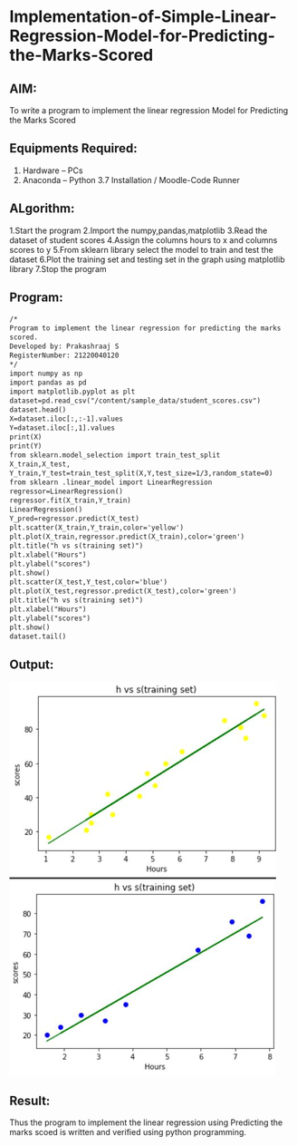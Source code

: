 # Implementation-of-Simple-Linear-Regression-Model-for-Predicting-the-Marks-Scored

## AIM:
To write a program to implement the linear regression Model for Predicting the Marks Scored


## Equipments Required:
1. Hardware – PCs
2. Anaconda – Python 3.7 Installation / Moodle-Code Runner

## ALgorithm:

1.Start the program
2.Import the numpy,pandas,matplotlib
3.Read the dataset of student scores
4.Assign the columns hours to x and columns scores to y
5.From sklearn library select the model to train and test the dataset
6.Plot the training set and testing set in the graph using matplotlib library
7.Stop the program

## Program:
```
/*
Program to implement the linear regression for predicting the marks scored.
Developed by: Prakashraaj S
RegisterNumber: 21220040120 
*/
import numpy as np
import pandas as pd
import matplotlib.pyplot as plt
dataset=pd.read_csv("/content/sample_data/student_scores.csv")
dataset.head()
X=dataset.iloc[:,:-1].values
Y=dataset.iloc[:,1].values
print(X)
print(Y)
from sklearn.model_selection import train_test_split
X_train,X_test, Y_train,Y_test=train_test_split(X,Y,test_size=1/3,random_state=0)
from sklearn .linear_model import LinearRegression 
regressor=LinearRegression()
regressor.fit(X_train,Y_train)
LinearRegression()
Y_pred=regressor.predict(X_test)
plt.scatter(X_train,Y_train,color='yellow')
plt.plot(X_train,regressor.predict(X_train),color='green')
plt.title("h vs s(training set)")
plt.xlabel("Hours")
plt.ylabel("scores")
plt.show()
plt.scatter(X_test,Y_test,color='blue')
plt.plot(X_test,regressor.predict(X_test),color='green')
plt.title("h vs s(training set)")
plt.xlabel("Hours")
plt.ylabel("scores")
plt.show()
dataset.tail()
```


## Output:
![linear regression using predicting the arks scored](/output1.JPG)
![linear regression using predicting the arks scored](/output2.JPG)


## Result:
Thus the program to implement the linear regression using Predicting the marks scoed is written and verified using python programming.




